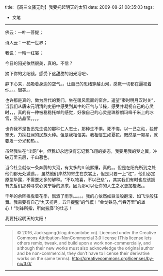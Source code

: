 title: 【高三文骚无韵】我要托起明天的太阳
date: 2009-08-21 08:35:03
tags:
- 文笔

---

佛云：一叶一菩提；

诗人云：一花一世界；

我说：一晴一杠裳；

<!--more-->
今日的阳光依然很美，真的。不信？

摘下你的太阳镜，感受下这甜甜的阳光浴吧~

静下心来，品吸着身边的空气。。让自己的思绪穿越山河，感觉一切都在逼视着你。。。很美。。

也许那是真的，做为后代的我们。坐在暖风熏面的窗台。遥望“秦时明月汉时关”，当我们从唐宋元明清的史册中感受到其中的正气与节操，感受并凝视自己的心灵时，，，真的有一种被稳稳托举的感觉，好像自己的心灵是珠穆朗玛峰千米上的冰雪，圣洁晶莹。。。。

也许我不是鲁迅先生说的那种仁人志士，那种生不惧，死不悔，以一己之动，独臂擎天，力挽狂澜的民族火种。但是我相信美，我相信生如夏花，既然是一颗星，就要发一分光和热。。

虽然我生在“尘网”中，但我却永远没有忘记我飞翔的姿态，我要用我的梦之翼，冲破万里云层，千山暮色。

当今社会就似一条奔腾的大河，有太多的川流熙攘，真的。。但是在阳光所到之处他们都无处遁逃，，虽然他们岸然的寄生在衣裳上，但是只要一上“杠”，他们必定原型毕露，不需要太多的解释。“不以物喜，不以己悲”，，其实我们有时也应该拥有先哲们那种寻求心灵宁静的追求，因为那可以让你的人生之水更加橙澈。。

千年的余晖摇曳着花季，飘洒了雨季。。。。。我的心依然如巨浪般翻滚、如飞沙般狂舞。我需要有自己“九天揽月，五洋捉鳖”的气概！“金戈铁马,气吞万里”的雄心！“剑锋所指，所向披靡”的壮志！

我要托起明天的太阳！

---

> © 2016, Jacksgong(blog.dreamtobe.cn). Licensed under the Creative Commons Attribution-NonCommercial 3.0 license (This license lets others remix, tweak, and build upon a work non-commercially, and although their new works must also acknowledge the original author and be non-commercial, they don’t have to license their derivative works on the same terms). http://creativecommons.org/licenses/by-nc/3.0/

---
